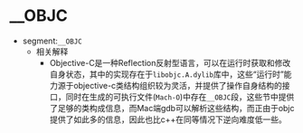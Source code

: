 # __OBJC

* segment:`__OBJC`
  * 相关解释
    * Objective-C是一种Reflection反射型语言，可以在运行时获取和修改自身状态，其中的实现存在于`libobjc.A.dylib`库中，这些“运行时”能力源于objective-c类结构组织较为灵活，并提供了操作自身结构的接口，同时在生成的可执行文件(`Mach-O`)中存在`__OBJC`段，这些节中提供了足够的类构成信息，而Mac端gdb可以解析这些结构，而正由于objc提供了如此多的信息，因此也比c++在同等情况下逆向难度低一些。
